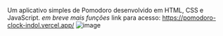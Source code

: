 Um aplicativo simples de Pomodoro desenvolvido em HTML, CSS e JavaScript. *em breve mais funções*
link para acesso: https://pomodoro-clock-indol.vercel.app/
![image](https://github.com/B-Goncalves/Pomodoro-Timer/assets/70443267/344db196-74a5-4098-ab6d-9775e51d42f6)


